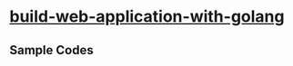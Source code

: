 # [build-web-application-with-golang](https://github.com/astaxie/build-web-application-with-golang)
	
## Sample Codes
